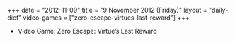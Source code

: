 +++
date = "2012-11-09"
title = "9 November 2012 (Friday)"
layout = "daily-diet"
video-games = ["zero-escape-virtues-last-reward"]
+++


* Video Game: Zero Escape: Virtue’s Last Reward